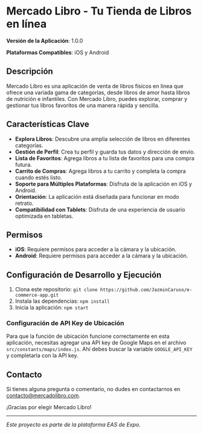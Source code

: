 # Mercado Libro - Tu Tienda de Libros en línea

**Versión de la Aplicación**: 1.0.0

**Plataformas Compatibles**: iOS y Android

## Descripción

Mercado Libro es una aplicación de venta de libros físicos en línea que ofrece una variada gama de categorías, desde libros de amor hasta libros de nutrición e infantiles. Con Mercado Libro, puedes explorar, comprar y gestionar tus libros favoritos de una manera rápida y sencilla.

## Características Clave

- **Explora Libros**: Descubre una amplia selección de libros en diferentes categorías.
- **Gestión de Perfil**: Crea tu perfil y guarda tus datos y dirección de envío.
- **Lista de Favoritos**: Agrega libros a tu lista de favoritos para una compra futura.
- **Carrito de Compras**: Agrega libros a tu carrito y completa la compra cuando estés listo.
- **Soporte para Múltiples Plataformas**: Disfruta de la aplicación en iOS y Android.
- **Orientación**: La aplicación está diseñada para funcionar en modo retrato.
- **Compatibilidad con Tablets**: Disfruta de una experiencia de usuario optimizada en tabletas.

## Permisos

- **iOS**: Requiere permisos para acceder a la cámara y la ubicación.
- **Android**: Requiere permisos para acceder a la cámara y la ubicación.

## Configuración de Desarrollo y Ejecución

1. Clona este repositorio: `git clone https://github.com/JazminCaruso/e-commerce-app.git`
2. Instala las dependencias: `npm install`
3. Inicia la aplicación: `npm start`

### Configuración de API Key de Ubicación

Para que la función de ubicación funcione correctamente en esta aplicación, necesitas agregar una API key de Google Maps en el archivo `src/constants/maps/index.js`. Ahí debes buscar la variable `GOOGLE_API_KEY` y completarla con la API key.

## Contacto

Si tienes alguna pregunta o comentario, no dudes en contactarnos en [contacto@mercadolibro.com](mailto:jazmin.programacion@gmail.com).

¡Gracias por elegir Mercado Libro!

---

*Este proyecto es parte de la plataforma EAS de Expo.*
